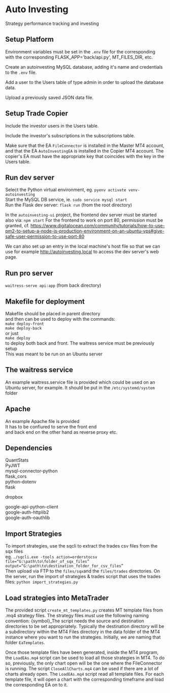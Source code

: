 # Auto Investing

Strategy performance tracking and investing

## Setup Platform
Environment variables must be set in the `.env` file for the corresponding with the corresponding FLASK_APP='back/api.py', MT_FILES_DIR, etc.

Create an autoinvesting MySQL database, adding it's name and credentials to the `.env` file.

Add a user to the Users table of type admin in order to upload the database data.

Upload a previously saved JSON data file.

## Setup Trade Copier
Include the investor users in the Users table.

Include the investor's subscriptions in the subscriptions table.

Make sure that the EA `FileConnector` is installed in the Master MT4 account, and that the EA `AutoInvestingEA` is installed in the Copier MT4 account. The copier's EA must have the appropriate key that coincides with the key in the Users table.


## Run dev server
Select the Python virtual environment, eg. `pyenv activate venv-autoinvesting`  
Start the MySQL DB service, ie. `sudo service mysql start`  
Run the Flask dev server: `flask run` (from the root directory)

In the `autoinvesting-ui` project, the frontend dev server must be started also via: `npm start`
For the frontend to work on port 80, permission must be granted, cf. https://www.digitalocean.com/community/tutorials/how-to-use-pm2-to-setup-a-node-js-production-environment-on-an-ubuntu-vps#give-safe-user-permission-to-use-port-80

We can also set up an entry in the local machine's host file so that we can use for example http://autoinvesting.local to access the dev server's web page.

## Run pro server
`waitress-serve api:app`
(from back directory)

## Makefile for deployment
Makefile should be placed in parent directory  
and then can be used to deploy with the commands:  
`make deploy-front`  
`make deploy-back`  
or just  
`make deploy`  
to deploy both back and front.
The waitress service must be previously setup  
This was meant to be run on an Ubuntu server  

## The waitress service
An example waitress.service file is provided which could be used on an Ubuntu server, for example. It should be put in the `/etc/systemd/system` folder

## Apache
An example Apache file is provided  
It has to be confiured to serve the front end  
and back end on the other hand as reverse proxy etc.

## Dependencies

QuantStats  
PyJWT  
mysql-connector-python  
flask_cors  
python-dotenv  
flask  

dropbox

google-api-python-client  
google-auth-httplib2  
google-auth-oauthlib  

## Import Strategies
To import strategies, use the sqcli to extract the trades csv files from the sqx files  
eg. `./sqcli.exe -tools action=orderstocsv file=“G:\path\to\folder_of_sqx_files” output=“G:\path\to\destination_folder_for_csv_files”`  
Then upload via FTP to the `files/sqx`and the `files/trades` directories.
On the server, run the import of strategies & trades script that uses the trades files: `python import_strategies.py`

## Load strategies into MetaTrader
The provided script `create_mt_templates.py` creates MT template files from .mq4 strategy files. The strategy files must use the following naming convention: {symbol}_The script needs the source and destination directories to be set appropriately. Typically the destination directory will be a subdirectory within the MT4 Files directory in the data folder of the MT4 instance where you want to run the strategies. Initially, we are naming that folder `EaTemplates`.

Once those template files have been generated, inside the MT4 program, the `LoadEAs.mq4` script can be used to load all those strategies in MT4. To do so, previously, the only chart open will be the one where the FileConnector is running. The script `CloseAllCharts.mq4` can be used if there are a lot of charts already open. The `LoadEAs.mq4` script read all template files. For each template file, it will open a chart with the corresponding timeframe and load the corresponding EA on to it.